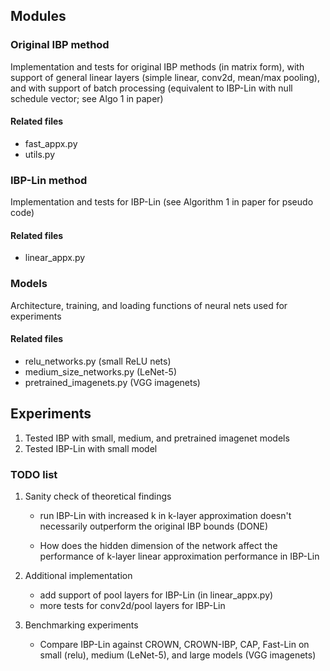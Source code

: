 ## Modules

### Original IBP method
Implementation and tests for original IBP methods (in matrix form), 
with support of general linear layers (simple linear, conv2d, mean/max pooling),
and with support of batch processing
(equivalent to IBP-Lin with null schedule vector; see Algo 1 in paper)
#### Related files
* fast_appx.py
* utils.py

### IBP-Lin method
Implementation and tests for IBP-Lin (see Algorithm 1 in paper for pseudo code)
#### Related files
* linear_appx.py


### Models
Architecture, training, and loading functions of neural nets used for experiments
#### Related files
* relu_networks.py (small ReLU nets)
* medium_size_networks.py (LeNet-5)
* pretrained_imagenets.py (VGG imagenets)


## Experiments
1. Tested IBP with small, medium, and pretrained imagenet models
2. Tested IBP-Lin with small model

### TODO list
1. Sanity check of theoretical findings 
   * run IBP-Lin with increased k in k-layer approximation doesn't necessarily outperform
    the original IBP bounds (DONE)
     
   * How does the hidden dimension of the network affect the performance of k-layer linear 
    approximation performance in IBP-Lin
     
2. Additional implementation
   * add support of pool layers for IBP-Lin (in linear_appx.py)
   * more tests for conv2d/pool layers for IBP-Lin
    
3. Benchmarking experiments
   * Compare IBP-Lin against CROWN, CROWN-IBP, CAP, Fast-Lin on small (relu), 
     medium (LeNet-5), and large models (VGG imagenets)
